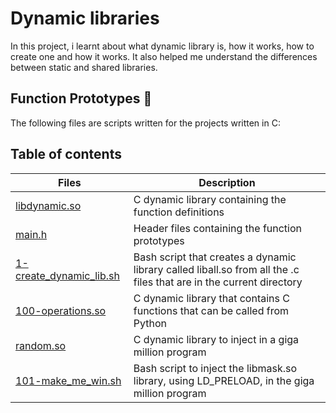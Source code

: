 # Dynamic libraries

In this project, i learnt about what dynamic library is, how it works, how to create one and how it works. It also helped me understand the differences between static and shared libraries.

## Function Prototypes :floppy_disk:
The following files are scripts written for the projects written in C:


## Table of contents
Files | Description
----- | -----------
[libdynamic.so](./libdynamic.so) | C dynamic library containing the function definitions
[main.h](./main.h) | Header files containing the function prototypes
[1-create_dynamic_lib.sh](./1-create_dynamic_lib.sh) | Bash script that creates a dynamic library called liball.so from all the .c files that are in the current directory
[100-operations.so](./100-operations.so) | C dynamic library that contains C functions that can be called from Python
[random.so](./random.so) | C dynamic library to inject in a giga million program
[101-make_me_win.sh](./101-make_me_win.sh) | Bash script to inject the libmask.so library, using LD_PRELOAD, in the giga million program
